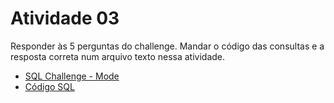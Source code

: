 <h1> Atividade 03 </h1>
<p>
    Responder às 5 perguntas do challenge. Mandar o código das consultas e a resposta correta num arquivo texto nessa atividade.
</p>
<ul>
    <li> <a href = "https://mode.com/sql-challenge/"> SQL Challenge - Mode </a> </li>
    <li> <a href = "https://github.com/josec-junior/UEPB/blob/main/BancoDeDadosII_2023.1/Atividades/Atividade03/atividade03.sql"> Código SQL </a> </li>
</ul>
